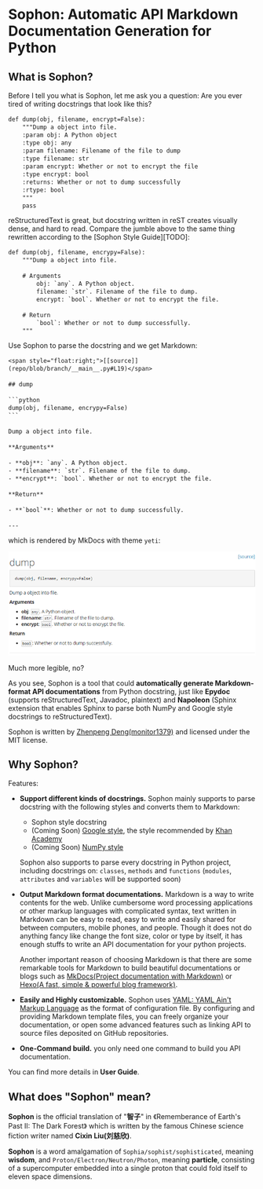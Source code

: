 # Sophon: Automatic API Markdown Documentation Generation for Python

## What is Sophon?

Before I tell you what is Sophon, let me ask you a question: 
Are you ever tired of writing docstrings that look like this?

```
def dump(obj, filename, encrypt=False):
    """Dump a object into file.
    :param obj: A Python object
    :type obj: any
    :param filename: Filename of the file to dump
    :type filename: str
    :param encrypt: Whether or not to encrypt the file
    :type encrypt: bool
    :returns: Whether or not to dump successfully 
    :rtype: bool
    """
    pass
```


reStructuredText is great, but docstring written in reST creates visually dense, and hard to read.
Compare the jumble above to the same thing rewritten according to the [Sophon Style Guide][TODO]:

```
def dump(obj, filename, encrypy=False):
    """Dump a object into file.
    
    # Arguments
        obj: `any`. A Python object.
        filename: `str`. Filename of the file to dump.
        encrypt: `bool`. Whether or not to encrypt the file.
        
    # Return
        `bool`: Whether or not to dump successfully.
    """
```


Use Sophon to parse the docstring and we get Markdown:

~~~
<span style="float:right;">[[source]](repo/blob/branch/__main__.py#L19)</span>

## dump

```python
dump(obj, filename, encrypy=False)
```

Dump a object into file.

**Arguments**

- **obj**: `any`. A Python object.
- **filename**: `str`. Filename of the file to dump.
- **encrypt**: `bool`. Whether or not to encrypt the file.

**Return**

- **`bool`**: Whether or not to dump successfully.

---
~~~

which is rendered by MkDocs with theme `yeti`:

![dump()](img/dump_of_index.png)


Much more legible, no?

As you see, 
Sophon is a tool that could **automatically generate Markdown-format API documentations** from Python docstring,
just like **Epydoc** (supports reStructuredText, Javadoc, plaintext)
and **Napoleon** (Sphinx extension that enables Sphinx to parse both NumPy and Google 
style docstrings to reStructuredText).

Sophon is written by [Zhenpeng Deng(monitor1379)][1] and licensed under the MIT license.


## Why Sophon?

Features:
 
- **Support different kinds of docstrings.**
    Sophon mainly supports to parse docstring with the following styles and converts them to Markdown: 
    - Sophon style docstring
    - (Coming Soon) [Google style][4], the style recommended by [Khan Academy][5]
    - (Coming Soon) [NumPy style][6]
    
    Sophon also supports to parse every docstring in Python project,
    including docstrings on: `classes`, `methods` and `functions`
    (`modules`, `attributes` and `variables` will be supported soon)
    
    
- **Output Markdown format documentations.**
    Markdown is a way to write contents for the web.
    Unlike cumbersome word processing applications or other markup languages with complicated syntax,
    text written in Markdown can be easy to read, easy to write and easily shared for between computers, 
    mobile phones, and people. 
    Though it does not do anything fancy like change the font size, color or type by itself,
    it has enough stuffs to write an API documentation for your python projects.
    
    Another important reason of choosing Markdown is that there are some remarkable tools for Markdown
    to build beautiful documentations or blogs such as
    [MkDocs(Project documentation with Markdown)][2] or [Hexo(A fast, simple & powerful blog framework)][3].
   
- **Easily and Highly customizable.**
    Sophon uses [YAML: YAML Ain't Markup Language][7] as the format of configuration file.
    By configuring and providing Markdown template files, you can freely organize your documentation,
    or open some advanced features such as linking API to source files deposited on GitHub repositories.

- **One-Command build.** 
    you only need one command to build you API documentation.


You can find more details in **User Guide**.


## What does "Sophon" mean?

**Sophon** is the official translation of "**智子**" in 《Rememberance of Earth's Past II: The Dark Forest》
which is written by the famous Chinese science fiction writer named **Cixin Liu(刘慈欣)**.


**Sophon** is a word amalgamation of `Sophia/sophist/sophisticated`, meaning **wisdom**, 
and `Proton/Electron/Neutron/Photon`, meaning **particle**,
consisting of a supercomputer embedded into a single proton that could fold itself to eleven space dimensions.


[1]: http://www.monitor1379.com
[2]: http://www.mkdocs.org
[3]: https://hexo.io
[4]: http://sphinxcontrib-napoleon.readthedocs.io/en/latest/example_google.html#example-google
[5]: https://sites.google.com/a/khanacademy.org/forge/for-developers/styleguide/python#TOC-Docstrings
[6]: http://sphinxcontrib-napoleon.readthedocs.io/en/latest/example_numpy.html#example-numpy
[7]: http://www.yaml.org/

<!--

# Sophon: Python API文档(Markdown格式)自动生成工具

## 什么是Sophon?

Sophon是一个可以从Python docstring(文档字符串)中自动生成Markdown格式API文档的工具，
就像Epydoc(支持解析reStructuredText、Javadoc、plaintext格式的docstring)
与Napoleon(Sphinx的一个扩展工具，能够让Sphinx解析Google style和NumPy style的docstring)。

Sophon由[Zhenpeng Deng(monitor1379)][1]编写，使用MIT许可证作为软件授权条款。

## 为什么使用Sophon?

Sophon具有以下特点：

- **支持不同风格的Python docstring。**
    reStructuredText非常棒，但是用纯reST来写的Python docstring会造成视觉上的阅读障碍导致docstring难以阅读。
    所以Sophon支持以下几种风格的docstring并能够将其转换为Markdown文档：
    - Sophon风格
    - (即将支持) [Google style][4], 被[Khan Academy][5]所推荐使用的docstring风格
    - (即将支持) [NumPy style][6]
    
# TODO

-->